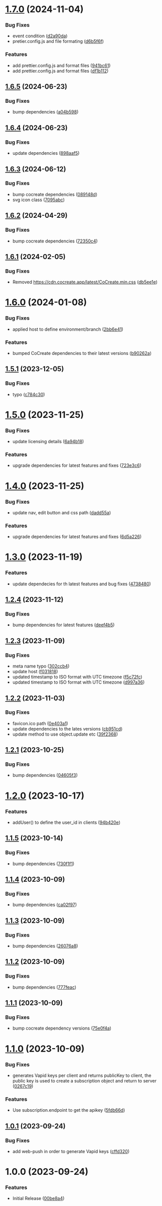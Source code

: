 # [1.7.0](https://github.com/CoCreate-app/CoCreate-notification/compare/v1.6.5...v1.7.0) (2024-11-04)


### Bug Fixes

* event condition ([d2a90da](https://github.com/CoCreate-app/CoCreate-notification/commit/d2a90da5d9d3d865467c036b2275bd5ae54b34e8))
* pretier.config.js and file formating ([d6b5f6f](https://github.com/CoCreate-app/CoCreate-notification/commit/d6b5f6ff70686520a208e67e773378c92e168b36))


### Features

* add prettier.config.js and format files ([941bc61](https://github.com/CoCreate-app/CoCreate-notification/commit/941bc61b941ba421dadee355d5e50365d60a0cf3))
* add prettier.config.js and format files ([df1b112](https://github.com/CoCreate-app/CoCreate-notification/commit/df1b1128d332b83bd8aab498a1144c6f8039b6f3))

## [1.6.5](https://github.com/CoCreate-app/CoCreate-notification/compare/v1.6.4...v1.6.5) (2024-06-23)


### Bug Fixes

* bump dependencies ([a04b598](https://github.com/CoCreate-app/CoCreate-notification/commit/a04b5982ad8afc8da96452a4299d238e961d80cf))

## [1.6.4](https://github.com/CoCreate-app/CoCreate-notification/compare/v1.6.3...v1.6.4) (2024-06-23)


### Bug Fixes

* update dependencies ([898aaf5](https://github.com/CoCreate-app/CoCreate-notification/commit/898aaf5c6c5eb7b25285a419d0633e49d37c28b7))

## [1.6.3](https://github.com/CoCreate-app/CoCreate-notification/compare/v1.6.2...v1.6.3) (2024-06-12)


### Bug Fixes

* bump cocreate dependencies ([089148d](https://github.com/CoCreate-app/CoCreate-notification/commit/089148d37f6641866cb0e79573cad377ee2c3719))
* svg icon class ([7095abc](https://github.com/CoCreate-app/CoCreate-notification/commit/7095abc9708d30638567cd9371b5adf1a7361bec))

## [1.6.2](https://github.com/CoCreate-app/CoCreate-notification/compare/v1.6.1...v1.6.2) (2024-04-29)


### Bug Fixes

* bump cocreate dependencies ([72350c4](https://github.com/CoCreate-app/CoCreate-notification/commit/72350c4120f219787c04090b96dd371d55b6ac16))

## [1.6.1](https://github.com/CoCreate-app/CoCreate-notification/compare/v1.6.0...v1.6.1) (2024-02-05)


### Bug Fixes

* Removed https://cdn.cocreate.app/latest/CoCreate.min.css ([db5ee1e](https://github.com/CoCreate-app/CoCreate-notification/commit/db5ee1e5829f7405c730170734d8c203189be05d))

# [1.6.0](https://github.com/CoCreate-app/CoCreate-notification/compare/v1.5.1...v1.6.0) (2024-01-08)


### Bug Fixes

* applied host to define environment/branch ([2bb6e41](https://github.com/CoCreate-app/CoCreate-notification/commit/2bb6e413827d17a2cf927ee5b8b18da325e7049a))


### Features

* bumped CoCreate dependencies to their latest versions ([b90262a](https://github.com/CoCreate-app/CoCreate-notification/commit/b90262a061b44d0d2a9eb828b7127387b5b3cc21))

## [1.5.1](https://github.com/CoCreate-app/CoCreate-notification/compare/v1.5.0...v1.5.1) (2023-12-05)


### Bug Fixes

* typo ([c784c30](https://github.com/CoCreate-app/CoCreate-notification/commit/c784c30a2de58eb3d3a0001986dbaacecb8abd09))

# [1.5.0](https://github.com/CoCreate-app/CoCreate-notification/compare/v1.4.0...v1.5.0) (2023-11-25)


### Bug Fixes

* update licensing details ([6a94b18](https://github.com/CoCreate-app/CoCreate-notification/commit/6a94b18221048c81c0031e2542be2a232063a385))


### Features

* upgrade dependencies for latest features and fixes ([723e3c6](https://github.com/CoCreate-app/CoCreate-notification/commit/723e3c6632f13268524c863ff58769e92c8d5efa))

# [1.4.0](https://github.com/CoCreate-app/CoCreate-notification/compare/v1.3.0...v1.4.0) (2023-11-25)


### Bug Fixes

* update nav, edit button and css path ([dadd55a](https://github.com/CoCreate-app/CoCreate-notification/commit/dadd55a2f6655adc9052e1c3b5f94d651a8c03e0))


### Features

* upgrade dependencies for latest features and fixes ([6d5a226](https://github.com/CoCreate-app/CoCreate-notification/commit/6d5a2261ca4f55e1e4fd71c6d928323f8e610ac6))

# [1.3.0](https://github.com/CoCreate-app/CoCreate-notification/compare/v1.2.4...v1.3.0) (2023-11-19)


### Features

* update dependecies for th latest features and bug fixes ([4738480](https://github.com/CoCreate-app/CoCreate-notification/commit/4738480c6b5cc3a2c76a9efa33a5d0c390358cb7))

## [1.2.4](https://github.com/CoCreate-app/CoCreate-notification/compare/v1.2.3...v1.2.4) (2023-11-12)


### Bug Fixes

* bump dependencies for latest features ([deef4b5](https://github.com/CoCreate-app/CoCreate-notification/commit/deef4b51cf90690da9824cc5d2e7614ea3fb5f38))

## [1.2.3](https://github.com/CoCreate-app/CoCreate-notification/compare/v1.2.2...v1.2.3) (2023-11-09)


### Bug Fixes

* meta name typo ([302ccb4](https://github.com/CoCreate-app/CoCreate-notification/commit/302ccb4f1e928e1eee1775a1359d9bbbbedd6df7))
* update host ([f031818](https://github.com/CoCreate-app/CoCreate-notification/commit/f031818031eeedd1f34d648b2b7a45d7fda1e5e5))
* updated timestamp to ISO format with UTC timezone ([f5c72fc](https://github.com/CoCreate-app/CoCreate-notification/commit/f5c72fc7f1cebc6382ab11e10e90b4b50d7c25e7))
* updated timestamp to ISO format with UTC timezone ([d997a36](https://github.com/CoCreate-app/CoCreate-notification/commit/d997a3630bf02cc60a5fe9f5f8dc6a184419992f))

## [1.2.2](https://github.com/CoCreate-app/CoCreate-notification/compare/v1.2.1...v1.2.2) (2023-11-03)


### Bug Fixes

* favicon.ico path ([0e403a1](https://github.com/CoCreate-app/CoCreate-notification/commit/0e403a1f08f1bd4aa4e150002514090d50398cb8))
* update dependencies to the lates versions ([cb951cd](https://github.com/CoCreate-app/CoCreate-notification/commit/cb951cdcd704594b0f8a0872b00570e5644bb4fc))
* update method to use object.update etc ([39f2368](https://github.com/CoCreate-app/CoCreate-notification/commit/39f23689808d1a9528187d009f6aef44dd0d0c6c))

## [1.2.1](https://github.com/CoCreate-app/CoCreate-notification/compare/v1.2.0...v1.2.1) (2023-10-25)


### Bug Fixes

* bump dependencies ([04605f3](https://github.com/CoCreate-app/CoCreate-notification/commit/04605f31e5c7fca53c8aa53c403910230b0fe850))

# [1.2.0](https://github.com/CoCreate-app/CoCreate-notification/compare/v1.1.5...v1.2.0) (2023-10-17)


### Features

* addUser() to define the user_id in clients ([94b420e](https://github.com/CoCreate-app/CoCreate-notification/commit/94b420edb17df9d51f6399e474b096b34b185efb))

## [1.1.5](https://github.com/CoCreate-app/CoCreate-notification/compare/v1.1.4...v1.1.5) (2023-10-14)


### Bug Fixes

* bump dependencies ([730f1f1](https://github.com/CoCreate-app/CoCreate-notification/commit/730f1f177e4ecde09e6350e4913885a90f029855))

## [1.1.4](https://github.com/CoCreate-app/CoCreate-notification/compare/v1.1.3...v1.1.4) (2023-10-09)


### Bug Fixes

* bump dependencies ([ca02f97](https://github.com/CoCreate-app/CoCreate-notification/commit/ca02f9721566287efc2f98025a18dbd4241462d0))

## [1.1.3](https://github.com/CoCreate-app/CoCreate-notification/compare/v1.1.2...v1.1.3) (2023-10-09)


### Bug Fixes

* bump dependencies ([26076a8](https://github.com/CoCreate-app/CoCreate-notification/commit/26076a85e0e147d76aa847ed10da5f6283b8fbc9))

## [1.1.2](https://github.com/CoCreate-app/CoCreate-notification/compare/v1.1.1...v1.1.2) (2023-10-09)


### Bug Fixes

* bump dependencies ([777feac](https://github.com/CoCreate-app/CoCreate-notification/commit/777feacdd35236331b6249ce08ff69a8022fd03d))

## [1.1.1](https://github.com/CoCreate-app/CoCreate-notification/compare/v1.1.0...v1.1.1) (2023-10-09)


### Bug Fixes

* bump cocreate dependency versions ([75e0f4a](https://github.com/CoCreate-app/CoCreate-notification/commit/75e0f4afe58d0a829706f31235cab5b7cc3e2a8c))

# [1.1.0](https://github.com/CoCreate-app/CoCreate-notification/compare/v1.0.1...v1.1.0) (2023-10-09)


### Bug Fixes

* generates Vapid keys per client and returns publicKey to client, the public key is used to create a subscription object and return to server ([0267c19](https://github.com/CoCreate-app/CoCreate-notification/commit/0267c1904a6e6d03c73e4c767cb39f26287776d9))


### Features

* Use subscription.endpoint to get the apikey ([5fdb66d](https://github.com/CoCreate-app/CoCreate-notification/commit/5fdb66d52ca996ca096f3c935a75bd98c812a9cc))

## [1.0.1](https://github.com/CoCreate-app/CoCreate-notification/compare/v1.0.0...v1.0.1) (2023-09-24)


### Bug Fixes

* add web-push in order to generate Vapid keys ([cffd320](https://github.com/CoCreate-app/CoCreate-notification/commit/cffd3202b28722cb930b2be18370b1c835c6e2b2))

# 1.0.0 (2023-09-24)


### Features

* Initial Release ([00be8a4](https://github.com/CoCreate-app/CoCreate-notification/commit/00be8a455d321c96dd5d53501ae901b543a7a2cc))
